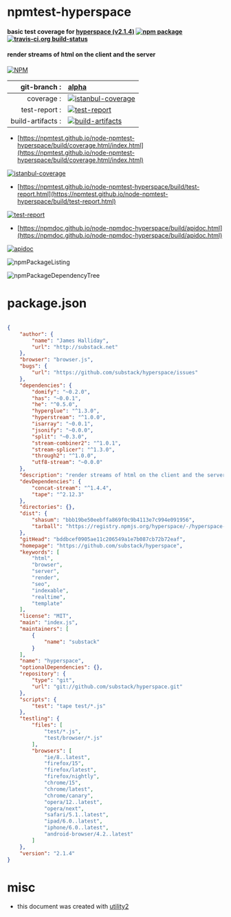 # npmtest-hyperspace

#### basic test coverage for  [hyperspace (v2.1.4)](https://github.com/substack/hyperspace)  [![npm package](https://img.shields.io/npm/v/npmtest-hyperspace.svg?style=flat-square)](https://www.npmjs.org/package/npmtest-hyperspace) [![travis-ci.org build-status](https://api.travis-ci.org/npmtest/node-npmtest-hyperspace.svg)](https://travis-ci.org/npmtest/node-npmtest-hyperspace)

#### render streams of html on the client and the server

[![NPM](https://nodei.co/npm/hyperspace.png?downloads=true&downloadRank=true&stars=true)](https://www.npmjs.com/package/hyperspace)

| git-branch : | [alpha](https://github.com/npmtest/node-npmtest-hyperspace/tree/alpha)|
|--:|:--|
| coverage : | [![istanbul-coverage](https://npmtest.github.io/node-npmtest-hyperspace/build/coverage.badge.svg)](https://npmtest.github.io/node-npmtest-hyperspace/build/coverage.html/index.html)|
| test-report : | [![test-report](https://npmtest.github.io/node-npmtest-hyperspace/build/test-report.badge.svg)](https://npmtest.github.io/node-npmtest-hyperspace/build/test-report.html)|
| build-artifacts : | [![build-artifacts](https://npmtest.github.io/node-npmtest-hyperspace/glyphicons_144_folder_open.png)](https://github.com/npmtest/node-npmtest-hyperspace/tree/gh-pages/build)|

- [https://npmtest.github.io/node-npmtest-hyperspace/build/coverage.html/index.html](https://npmtest.github.io/node-npmtest-hyperspace/build/coverage.html/index.html)

[![istanbul-coverage](https://npmtest.github.io/node-npmtest-hyperspace/build/screenCapture.buildCi.browser.%252Ftmp%252Fbuild%252Fcoverage.lib.html.png)](https://npmtest.github.io/node-npmtest-hyperspace/build/coverage.html/index.html)

- [https://npmtest.github.io/node-npmtest-hyperspace/build/test-report.html](https://npmtest.github.io/node-npmtest-hyperspace/build/test-report.html)

[![test-report](https://npmtest.github.io/node-npmtest-hyperspace/build/screenCapture.buildCi.browser.%252Ftmp%252Fbuild%252Ftest-report.html.png)](https://npmtest.github.io/node-npmtest-hyperspace/build/test-report.html)

- [https://npmdoc.github.io/node-npmdoc-hyperspace/build/apidoc.html](https://npmdoc.github.io/node-npmdoc-hyperspace/build/apidoc.html)

[![apidoc](https://npmdoc.github.io/node-npmdoc-hyperspace/build/screenCapture.buildCi.browser.%252Ftmp%252Fbuild%252Fapidoc.html.png)](https://npmdoc.github.io/node-npmdoc-hyperspace/build/apidoc.html)

![npmPackageListing](https://npmtest.github.io/node-npmtest-hyperspace/build/screenCapture.npmPackageListing.svg)

![npmPackageDependencyTree](https://npmtest.github.io/node-npmtest-hyperspace/build/screenCapture.npmPackageDependencyTree.svg)



# package.json

```json

{
    "author": {
        "name": "James Halliday",
        "url": "http://substack.net"
    },
    "browser": "browser.js",
    "bugs": {
        "url": "https://github.com/substack/hyperspace/issues"
    },
    "dependencies": {
        "domify": "~0.2.0",
        "has": "~0.0.1",
        "he": "^0.5.0",
        "hyperglue": "^1.3.0",
        "hyperstream": "^1.0.0",
        "isarray": "~0.0.1",
        "jsonify": "~0.0.0",
        "split": "~0.3.0",
        "stream-combiner2": "^1.0.1",
        "stream-splicer": "^1.3.0",
        "through2": "^1.0.0",
        "utf8-stream": "~0.0.0"
    },
    "description": "render streams of html on the client and the server",
    "devDependencies": {
        "concat-stream": "^1.4.4",
        "tape": "^2.12.3"
    },
    "directories": {},
    "dist": {
        "shasum": "bbb19be50eebffa869f0c9b4113e7c994e091956",
        "tarball": "https://registry.npmjs.org/hyperspace/-/hyperspace-2.1.4.tgz"
    },
    "gitHead": "bddbcef0905ae11c206549a1e7b087cb72b72eaf",
    "homepage": "https://github.com/substack/hyperspace",
    "keywords": [
        "html",
        "browser",
        "server",
        "render",
        "seo",
        "indexable",
        "realtime",
        "template"
    ],
    "license": "MIT",
    "main": "index.js",
    "maintainers": [
        {
            "name": "substack"
        }
    ],
    "name": "hyperspace",
    "optionalDependencies": {},
    "repository": {
        "type": "git",
        "url": "git://github.com/substack/hyperspace.git"
    },
    "scripts": {
        "test": "tape test/*.js"
    },
    "testling": {
        "files": [
            "test/*.js",
            "test/browser/*.js"
        ],
        "browsers": [
            "ie/8..latest",
            "firefox/15",
            "firefox/latest",
            "firefox/nightly",
            "chrome/15",
            "chrome/latest",
            "chrome/canary",
            "opera/12..latest",
            "opera/next",
            "safari/5.1..latest",
            "ipad/6.0..latest",
            "iphone/6.0..latest",
            "android-browser/4.2..latest"
        ]
    },
    "version": "2.1.4"
}
```



# misc
- this document was created with [utility2](https://github.com/kaizhu256/node-utility2)
